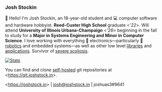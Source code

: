### Josh Stockin

:wave: Hello! I'm Josh Stockin, an 18-year-old student and :computer: computer software and hardware hobbyist. **Reed-Custer High School** graduate &lt;*'22*&gt;. Will attend **University of Illinois Urbana-Champaign** &lt;*'26*&gt; beginning in the fall to study for a **Major in Systems Engineering and Minor in Computer Science**. I love working with everything 🔌 electronics—particularly 🤖 [robotics](https://github.com/JoshuaS3/auto-plow) and embedded systems—as well as other low level [libraries](https://github.com/JoshuaS3/lognestmonster) and [applications](https://github.com/JoshuaS3/ncurses-minesweeper). Survivor of [severe scoliosis](https://joshstock.in/static/images/scoliosis.png).

[![Stats](https://github-readme-stats.vercel.app/api?username=JoshuaS3&show_icons=true&include_all_commits=true&count_private=true&hide_title=true&theme=gruvbox)](https://github.com/JoshuaS3)

You can find and clone [self-hosted](https://github.com/joshuas3/resty-gitweb) git repositories at &lt;<https://git.joshstock.in>&gt;.

&lt;<https://joshstock.in>&gt; | josh@joshstock.in | joshuas3#9641
